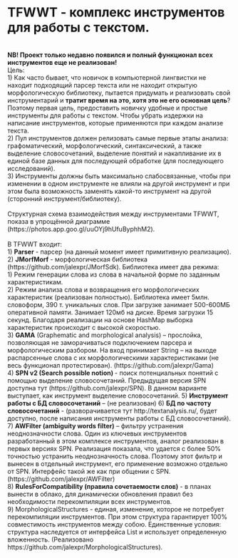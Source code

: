 <h1>TFWWT - комплекс инструментов для работы с текстом.</h1><br>
<b>NB! Проект только недавно появился и полный функционал всех инструментов еще не реализован! </b><br>
Цель:<br>
1) Как часто бывает, что новичок в компьютерной лингвистки не находит подходящий парсер текста или не находит открытую морфологическую библиотеку, пытается придумать и реализовать свой инструментарий и <b> тратит время на это, хотя это не его основная цель</b>? Поэтому первая цель, предоставить новичку удобные и простые инструменты для работы с текстом. Чтобы убрать издержки на написание инструментов, которые применяются при каждом анализе текста. <br>
2) Пул инструментов должен релизовать самые первые этапы анализа: графоматический, морфологический, синтаксический, а также выделение словосочетаний, выделение понятий и накапливание их в единой базе данных для последующей обработке (для последующего исследований). <br>
3) Инструменты должны быть максимально слабосвязанные, чтобы при изменении в одном инструменте не влияли на другой инструмент и при этом была возможность заменять какой-то инструмент на другой (сторонний инструмент/библиотеку). <br>
<br>
Структурная схема взаимодействия между инструментами TFWWT, показа в упрощённой диаграмме (https://photos.app.goo.gl/uuOYj9hUfuByphhM2).<br>
<br>
В TFWWT входит:<br>
1) <b>Parser</b> - парсер (на данный момент имеет примитивную реализацию).<br>
2) <b>JMorfMorf</b> - морфологическая библиотека (https://github.com/jalexpr/JMorfSdk). 
Библиотека имеет два режима:<br>
       1) Режим генерации слова из слова в начальной форме по заданным характеристикам. <br>
       2) Режим анализа слова и возвращения его морфологических характеристик (реализован полностью).
Библиотека имеет 5млн. словоформ, 390 т. уникальных слов.
При загрузке занимает 500-600МБ оперативной памяти. Занимает 120мб на диске. Время загрузки 15 секунд. Благодаря реализации на основе HashMap выборка характеристик происходит с высокой скоростью. <br>
3) <b>GAMA</b> (Graphematic and morphological analysis) – прослойка, позволяющая не заморачиваться подключением парсера и морфологическим разбором. На вход принимает String – на выходе распарсенные слова с их морфологическими характеристиками (не весь функционал протестирован). (https://github.com/jalexpr/Gama)<br>
4) <b>SPN v2 (Search possible notion) </b> - поиск потенциальных понятий с помощью выделение словосочетаний. Предыдущая версия SPN доступна тут (https://github.com/jalexpr/SPN). В данном варианте выступает, как инструмент выделение словосочетаний.
5) <b>Инструмент работы с БД словосочетаний</b> – (не реализован)
6) <b>БД по частоту словосочетаний</b> - (разворачивается тут http://textanalysis.ru/, будет доступно, после написания инструменты работы с БД словосочетаний).<br>
7) <b>AWFilter (ambiguity words filter)</b> – фильтру устранения неоднозначности слова. Один из ключевых инструментов разработанный в этом комплексе инструментов, аналог реализован в первых версиях SPN. Реализация показала, что удается с более 50% точностью устранить неоднозначность слова. Поэтому этот фильтр и вынесен в отдельный инструмент, его применение возможно отдельно от SPN. Интерфейс такой же как при общении с SPN. (https://github.com/jalexpr/AWFilter)<br>
8) <b>RulesForCompatibility (правила сочетаемости слов)</b> - в планах вынести в облако, для динамически обновления правил без необходимости перекомпиляции всех инструментов.<br>
9) MorphologicalStructures - единая, изменение, которое не потребует перекомпиляции инструментов. При этом структура гарантирует 100% совместимость инструментов между собою. Единственные условия: структура наследуется от интерфейса List и использует определенную вложенность. (Реализовано https://github.com/jalexpr/MorphologicalStructures).
